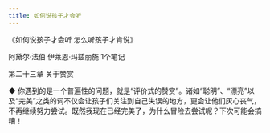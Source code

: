```yaml
---
title: 如何说孩子才会听
---
```


《如何说孩子才会听 怎么听孩子才肯说》

阿黛尔·法伯 伊莱恩·玛兹丽施
1个笔记

第二十三章 关于赞赏

◆ 你遇到的是一个普遍性的问题，就是“评价式的赞赏”。诸如“聪明”、“漂亮”以及“完美”之类的词不仅会让孩子们关注到自己失误的地方，更会让他们灰心丧气，不再继续努力尝试。既然我现在已经完美了，为什么冒险去尝试呢？下次可能会搞糟！

